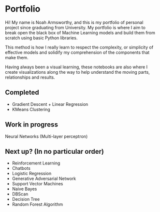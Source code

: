 # Portfolio
Hi! My name is Noah Armsworthy, and this is my portfolio of personal project since graduating from University. 
My portfolio is where I aim to break open the black box of Machine Learning models and build them from scratch using basic Python libraries. 

This method is how I really learn to respect the complexity, or simplicity of effective models and solidify my comprehension of the components that make them.

Having always been a visual learning, these notebooks are also where I create visualizations along the way to help understand the moving parts, relationships and results.

## Completed
* Gradient Descent + Linear Regression
* KMeans Clustering

## Work in progress
Neural Networks (Multi-layer perceptron)

## Next up? (In no particular order)
* Reinforcement Learning 
* Chatbots
* Logistic Regression
* Generative Adversarial Network
* Support Vector Machines
* Naive Bayes
* DBScan
* Decision Tree
* Random Forest Algorithm
